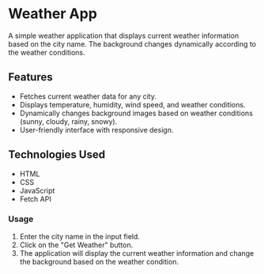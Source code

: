 # Weather App

A simple weather application that displays current weather information based on the city name. The background changes dynamically according to the weather conditions.

## Features

- Fetches current weather data for any city.
- Displays temperature, humidity, wind speed, and weather conditions.
- Dynamically changes background images based on weather conditions (sunny, cloudy, rainy, snowy).
- User-friendly interface with responsive design.

## Technologies Used

- HTML
- CSS
- JavaScript 
- Fetch API
  
### Usage

1. Enter the city name in the input field.
2. Click on the "Get Weather" button.
3. The application will display the current weather information and change the background based on the weather condition.

